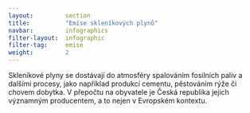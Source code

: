 ```yaml
---
layout:         section
title:          "Emise skleníkových plynů"
navbar:         infographics
filter-layout:  infographic
filter-tag:     emise
weight:         2
---
```


<glossary id="antropogennisklenikoveplyny">Skleníkové plyny</glossary> se dostávají do atmosféry spalováním fosilních paliv a dalšími procesy, jako například produkcí cementu, pěstováním rýže či chovem dobytka. V přepočtu na obyvatele je Česká republika jejich významným producentem, a to nejen v Evropském kontextu.
